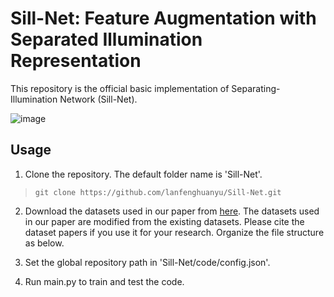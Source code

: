 # Sill-Net: Feature Augmentation with Separated Illumination Representation
This repository is the official basic implementation of Separating-Illumination Network (Sill-Net).


![image](https://github.com/lanfenghuanyu/Sill-net/blob/main/Model.png)

## Usage 
1. Clone the repository. The default folder name is 'Sill-Net'. 
>```
>git clone https://github.com/lanfenghuanyu/Sill-Net.git
>```

2. Download the datasets used in our paper from [here](https://forms.gle/sytKG3QaLfgTYtau5). The datasets used in our paper are modified from the existing datasets. Please cite the dataset papers if you use it for your research. 
   Organize the file structure as below.

3. Set the global repository path in 'Sill-Net/code/config.json'. 

4. Run main.py to train and test the code. 
